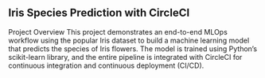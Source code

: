 ## Iris Species Prediction with CircleCI
Project Overview
This project demonstrates an end-to-end MLOps workflow using the popular Iris dataset to build a machine learning model that predicts the species of Iris flowers. 
The model is trained using Python’s scikit-learn library, and the entire pipeline is integrated with CircleCI for continuous integration and continuous deployment (CI/CD).
